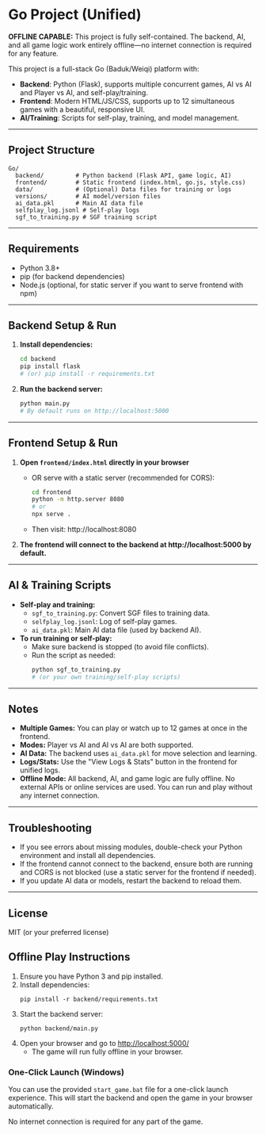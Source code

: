 # Go Project (Unified)

**OFFLINE CAPABLE:** This project is fully self-contained. The backend, AI, and all game logic work entirely offline—no internet connection is required for any feature.

This project is a full-stack Go (Baduk/Weiqi) platform with:
- **Backend**: Python (Flask), supports multiple concurrent games, AI vs AI and Player vs AI, and self-play/training.
- **Frontend**: Modern HTML/JS/CSS, supports up to 12 simultaneous games with a beautiful, responsive UI.
- **AI/Training**: Scripts for self-play, training, and model management.

---

## Project Structure

```
Go/
  backend/         # Python backend (Flask API, game logic, AI)
  frontend/        # Static frontend (index.html, go.js, style.css)
  data/            # (Optional) Data files for training or logs
  versions/        # AI model/version files
  ai_data.pkl      # Main AI data file
  selfplay_log.jsonl # Self-play logs
  sgf_to_training.py # SGF training script
```

---

## Requirements

- Python 3.8+
- pip (for backend dependencies)
- Node.js (optional, for static server if you want to serve frontend with npm)

---

## Backend Setup & Run

1. **Install dependencies:**
   ```sh
   cd backend
   pip install flask
   # (or) pip install -r requirements.txt
   ```

2. **Run the backend server:**
   ```sh
   python main.py
   # By default runs on http://localhost:5000
   ```

---

## Frontend Setup & Run

1. **Open `frontend/index.html` directly in your browser**
   - OR serve with a static server (recommended for CORS):
     ```sh
     cd frontend
     python -m http.server 8080
     # or
     npx serve .
     ```
   - Then visit: http://localhost:8080

2. **The frontend will connect to the backend at http://localhost:5000 by default.**

---

## AI & Training Scripts

- **Self-play and training:**
  - `sgf_to_training.py`: Convert SGF files to training data.
  - `selfplay_log.jsonl`: Log of self-play games.
  - `ai_data.pkl`: Main AI data file (used by backend AI).
- **To run training or self-play:**
  - Make sure backend is stopped (to avoid file conflicts).
  - Run the script as needed:
    ```sh
    python sgf_to_training.py
    # (or your own training/self-play scripts)
    ```

---

## Notes

- **Multiple Games:** You can play or watch up to 12 games at once in the frontend.
- **Modes:** Player vs AI and AI vs AI are both supported.
- **AI Data:** The backend uses `ai_data.pkl` for move selection and learning.
- **Logs/Stats:** Use the "View Logs & Stats" button in the frontend for unified logs.
- **Offline Mode:** All backend, AI, and game logic are fully offline. No external APIs or online services are used. You can run and play without any internet connection.

---

## Troubleshooting

- If you see errors about missing modules, double-check your Python environment and install all dependencies.
- If the frontend cannot connect to the backend, ensure both are running and CORS is not blocked (use a static server for the frontend if needed).
- If you update AI data or models, restart the backend to reload them.

---

## License

MIT (or your preferred license) 

## Offline Play Instructions

1. Ensure you have Python 3 and pip installed.
2. Install dependencies:
   ```
   pip install -r backend/requirements.txt
   ```
3. Start the backend server:
   ```
   python backend/main.py
   ```
4. Open your browser and go to [http://localhost:5000/](http://localhost:5000/)
   - The game will run fully offline in your browser.

### One-Click Launch (Windows)

You can use the provided `start_game.bat` file for a one-click launch experience. This will start the backend and open the game in your browser automatically.

No internet connection is required for any part of the game. 